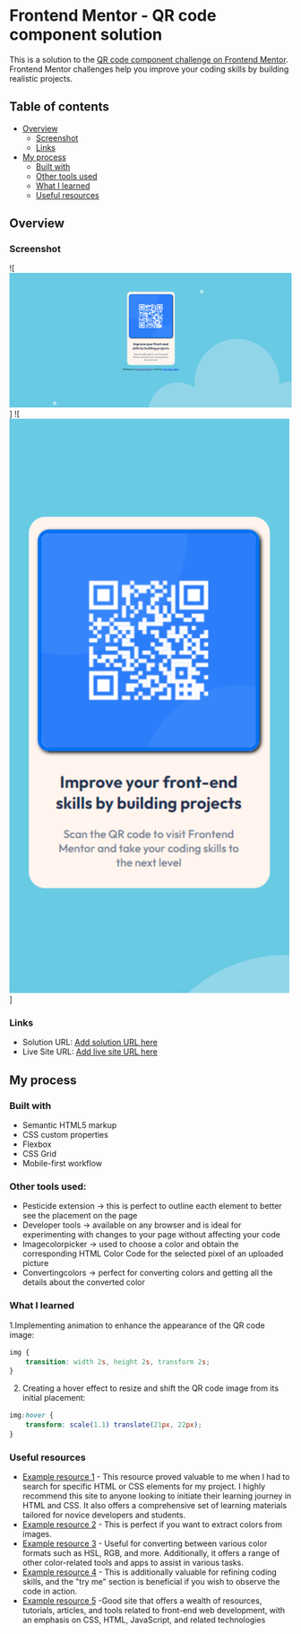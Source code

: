 # Frontend Mentor - QR code component solution

This is a solution to the [QR code component challenge on Frontend Mentor](https://www.frontendmentor.io/challenges/qr-code-component-iux_sIO_H). Frontend Mentor challenges help you improve your coding skills by building realistic projects. 

## Table of contents

- [Overview](#overview)
  - [Screenshot](#screenshot)
  - [Links](#links)
- [My process](#my-process)
  - [Built with](#built-with)
  - [Other tools used](#other-tools-used)
  - [What I learned](#what-i-learned)
  - [Useful resources](#useful-resources)



## Overview

### Screenshot

![<img src="images/desktop-view.png" alt="screenshot-QR-code-component-desktop-view">]
![<img src="images/mobile-view.png" alt="screenshot-QR-code-component-mobile-view">]




### Links

- Solution URL: [Add solution URL here](https://your-solution-url.com)
- Live Site URL: [Add live site URL here](https://your-live-site-url.com)

## My process

### Built with

- Semantic HTML5 markup
- CSS custom properties
- Flexbox
- CSS Grid
- Mobile-first workflow

### Other tools used:

- Pesticide extension -> this is perfect to outline eacth element to better see the placement on the page  
- Developer tools -> available on any browser and is ideal for experimenting with changes to your page without affecting your code
- Imagecolorpicker -> used to choose a color and obtain the corresponding HTML Color Code for the selected pixel of an uploaded picture
- Convertingcolors -> perfect for converting colors and getting all the details about the converted color


### What I learned

1.Implementing animation to enhance the appearance of the QR code image:
```css
img {
    transition: width 2s, height 2s, transform 2s; 
}
```

2. Creating a hover effect to resize and shift the QR code image from its initial placement:
```css
img:hover {
    transform: scale(1.1) translate(21px, 22px); 
}
```


### Useful resources

- [Example resource 1](https://developer.mozilla.org/en-US/) - This resource proved valuable to me when I had to search for specific HTML or CSS elements for my project. I highly recommend this site to anyone looking to initiate their learning journey in HTML and CSS. It also offers a comprehensive set of learning materials tailored for novice developers and students.
- [Example resource 2](https://imagecolorpicker.com/) - This is perfect if you want to extract colors from images.
- [Example resource 3](https://convertingcolors.com/) -  Useful for converting between various color formats such as HSL, RGB, and more. Additionally, it offers a range of other color-related tools and apps to assist in various tasks.
- [Example resource 4](https://www.w3schools.com/) - This is additionally valuable for refining coding skills, and the "try me" section is beneficial if you wish to observe the code in action.
- [Example resource 5](https://css-tricks.com/almanac/) -Good site that offers a wealth of resources, tutorials, articles, and tools related to front-end web development, with an emphasis on CSS, HTML, JavaScript, and related technologies


